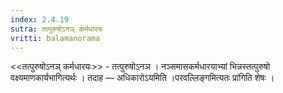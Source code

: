 ```yaml
---
index: 2.4.19
sutra: तत्पुरुषोऽनञ्‌ कर्मधारयः
vritti: balamanorama
---
```


<<तत्पुरुषोऽनञ् कर्मधारयः>> - तत्पुरुषोऽनञ । नञ्समासकर्मधारयाभ्यां भिन्नस्तत्पुरुषो वक्ष्यमाणकार्यभागित्यर्थः । तदाह — अधिकारोऽयमिति ।परवल्लिङ्गमित्यतः प्रा॑गिति शेषः । 